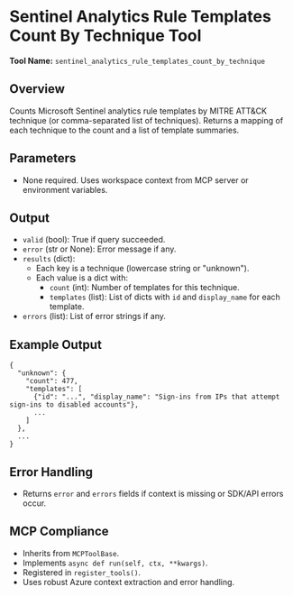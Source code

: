# Sentinel Analytics Rule Templates Count By Technique Tool

**Tool Name:** `sentinel_analytics_rule_templates_count_by_technique`

## Overview
Counts Microsoft Sentinel analytics rule templates by MITRE ATT&CK technique (or comma-separated list of techniques). Returns a mapping of each technique to the count and a list of template summaries.

## Parameters
- None required. Uses workspace context from MCP server or environment variables.

## Output
- `valid` (bool): True if query succeeded.
- `error` (str or None): Error message if any.
- `results` (dict):
    - Each key is a technique (lowercase string or "unknown").
    - Each value is a dict with:
        - `count` (int): Number of templates for this technique.
        - `templates` (list): List of dicts with `id` and `display_name` for each template.
- `errors` (list): List of error strings if any.

## Example Output
```
{
  "unknown": {
    "count": 477,
    "templates": [
      {"id": "...", "display_name": "Sign-ins from IPs that attempt sign-ins to disabled accounts"},
      ...
    ]
  },
  ...
}
```

## Error Handling
- Returns `error` and `errors` fields if context is missing or SDK/API errors occur.

## MCP Compliance
- Inherits from `MCPToolBase`.
- Implements `async def run(self, ctx, **kwargs)`.
- Registered in `register_tools()`.
- Uses robust Azure context extraction and error handling.
